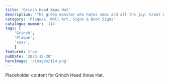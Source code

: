 ```yaml
---
title: 'Grinch Head Xmas Hat'
description: 'The green monster who hates xmas and all the joy. Great decoration piece.'
category: 'Plaques, Wall Art, Signs & Door Signs'
catalogue number: '114'
tags: [
    'Grinch', 
    'Plaque', 
    'xmas',
    ]
featured: true
pubDate: '2023-12-20'
heroImage: '/images/114.png'
---
```


Placeholder content for Grinch Head Xmas Hat.